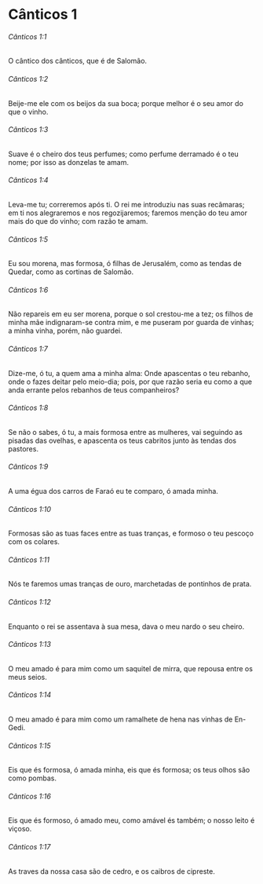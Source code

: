 # Cânticos 1

###### Cânticos 1:1

O cântico dos cânticos, que é de Salomão.

###### Cânticos 1:2

Beije-me ele com os beijos da sua boca; porque melhor é o seu amor do que o vinho.

###### Cânticos 1:3

Suave é o cheiro dos teus perfumes; como perfume derramado é o teu nome; por isso as donzelas te amam.

###### Cânticos 1:4

Leva-me tu; correremos após ti. O rei me introduziu nas suas recâmaras; em ti nos alegraremos e nos regozijaremos; faremos menção do teu amor mais do que do vinho; com razão te amam.

###### Cânticos 1:5

Eu sou morena, mas formosa, ó filhas de Jerusalém, como as tendas de Quedar, como as cortinas de Salomão.

###### Cânticos 1:6

Não repareis em eu ser morena, porque o sol crestou-me a tez; os filhos de minha mãe indignaram-se contra mim, e me puseram por guarda de vinhas; a minha vinha, porém, não guardei.

###### Cânticos 1:7

Dize-me, ó tu, a quem ama a minha alma: Onde apascentas o teu rebanho, onde o fazes deitar pelo meio-dia; pois, por que razão seria eu como a que anda errante pelos rebanhos de teus companheiros?

###### Cânticos 1:8

Se não o sabes, ó tu, a mais formosa entre as mulheres, vai seguindo as pisadas das ovelhas, e apascenta os teus cabritos junto às tendas dos pastores.

###### Cânticos 1:9

A uma égua dos carros de Faraó eu te comparo, ó amada minha.

###### Cânticos 1:10

Formosas são as tuas faces entre as tuas tranças, e formoso o teu pescoço com os colares.

###### Cânticos 1:11

Nós te faremos umas tranças de ouro, marchetadas de pontinhos de prata.

###### Cânticos 1:12

Enquanto o rei se assentava à sua mesa, dava o meu nardo o seu cheiro.

###### Cânticos 1:13

O meu amado é para mim como um saquitel de mirra, que repousa entre os meus seios.

###### Cânticos 1:14

O meu amado é para mim como um ramalhete de hena nas vinhas de En-Gedi.

###### Cânticos 1:15

Eis que és formosa, ó amada minha, eis que és formosa; os teus olhos são como pombas.

###### Cânticos 1:16

Eis que és formoso, ó amado meu, como amável és também; o nosso leito é viçoso.

###### Cânticos 1:17

As traves da nossa casa são de cedro, e os caibros de cipreste.

